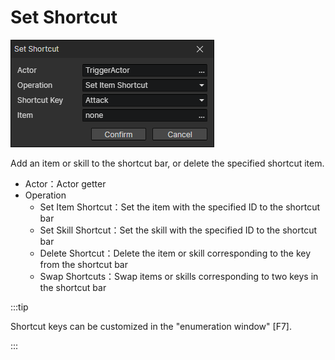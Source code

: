 # Set Shortcut

![](img/setShortcut-1.png)

Add an item or skill to the shortcut bar, or delete the specified shortcut item.

- Actor：Actor getter
- Operation
  - Set Item Shortcut：Set the item with the specified ID to the shortcut bar
  - Set Skill Shortcut：Set the skill with the specified ID to the shortcut bar
  - Delete Shortcut：Delete the item or skill corresponding to the key from the shortcut bar
  - Swap Shortcuts：Swap items or skills corresponding to two keys in the shortcut bar

:::tip

Shortcut keys can be customized in the "enumeration window" [F7].

:::